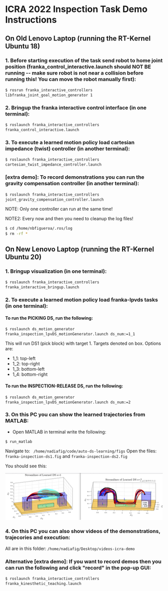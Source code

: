 # ICRA 2022 Inspection Task Demo Instructions

## On Old Lenovo Laptop (running the RT-Kernel Ubuntu 18)

### 1. Before starting execution of the task send robot to home joint position (franka_control_interactive.launch should NOT BE running -- make sure robot is not near a collision before running this! You can move the robot manually first):
```
$ rosrun franka_interactive_controllers libfranka_joint_goal_motion_generator 1
```

### 2. Bringup the franka interactive control interface (in one terminal):
```
$ roslaunch franka_interactive_controllers franka_control_interactive.launch
```

### 3. To execute a learned motion policy load cartesian impedance (twist) controller (in another terminal):
```
$ roslaunch franka_interactive_controllers cartesian_twist_impedance_controller.launch
```

### [extra demo]: To record demonstrations you can run the gravity compensation controller (in another terminal):
```
$ roslaunch franka_interactive_controllers joint_gravity_compensation_controller.launch
```

NOTE: Only one controller can run at the same time!

NOTE2: Every now and then you need to cleanup the log files!
```bash
$ cd /home/nbfigueroa/.ros/log
$ rm -rf *
```

## On New Lenovo Laptop (running the RT-Kernel Ubuntu 20)

### 1. Bringup visualization (in one terminal):
```
$ roslaunch franka_interactive_controllers franka_interactive_bringup.launch
```

### 2. To execute a learned motion policy load franka-lpvds tasks (in one terminal):

#### To run the PICKING DS, run the following:
```
$ roslaunch ds_motion_generator franka_inspection_lpvDS_motionGenerator.launch ds_num:=1_1
```
This will run DS1 (pick block) with target 1. Targets denoted on box. Options are:
- 1_1: top-left
- 1_2: top-right
- 1_3: bottom-left
- 1_4: bottom-right

#### To run the INSPECTION-RELEASE DS, run the following:
```
$ roslaunch ds_motion_generator franka_inspection_lpvDS_motionGenerator.launch ds_num:=2
```

### 3. On this PC you can show the learned trajectories from MATLAB:
- Open MATLAB in terminal write the following:
```
$ run_matlab
```
Navigate to: `` /home/nadiafig/code/auto-ds-learning/figs``
Open the files: ``franka-inspection-ds1.fig`` and ``franka-inspection-ds2.fig``

You should see this:
 <p align="center">
      <img src="img/DS-learned.png" width="700x"> 
  </p>

### 4. On this PC you can also show videos of the demonstrations, trajecories and execution:
All are in this folder: ``/home/nadiafig/Desktop/videos-icra-demo ``

### Alternative [extra demo]: If you want to record demos then you can run the following and click "record" in the pop-up GUI:
```
$ roslaunch franka_interactive_controllers franka_kinesthetic_teaching.launch
```

